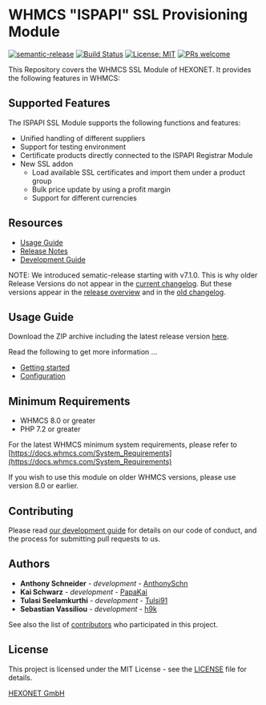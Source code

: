 # WHMCS "ISPAPI" SSL Provisioning Module #

[![semantic-release](https://img.shields.io/badge/%20%20%F0%9F%93%A6%F0%9F%9A%80-semantic--release-e10079.svg)](https://github.com/semantic-release/semantic-release)
[![Build Status](https://travis-ci.com/hexonet/whmcs-ispapi-ssl.svg?branch=master)](https://travis-ci.com/hexonet/whmcs-ispapi-ssl)
[![License: MIT](https://img.shields.io/badge/License-MIT-blue.svg)](https://opensource.org/licenses/MIT)
[![PRs welcome](https://img.shields.io/badge/PRs-welcome-brightgreen.svg)](https://github.com/hexonet/whmcs-ispapi-ssl/blob/master/CONTRIBUTING.md)

This Repository covers the WHMCS SSL Module of HEXONET. It provides the following features in WHMCS:

## Supported Features ##

The ISPAPI SSL Module supports the following functions and features:

  * Unified handling of different suppliers
  * Support for testing environment
  * Certificate products directly connected to the ISPAPI Registrar Module
  * New SSL addon
       * Load available SSL certificates and import them under a product group
       * Bulk price update by using a profit margin
       * Support for different currencies

## Resources ##

* [Usage Guide](https://github.com/hexonet/whmcs-ispapi-ssl/wiki/Usage-Guide)
* [Release Notes](https://github.com/hexonet/whmcs-ispapi-ssl/releases)
* [Development Guide](https://github.com/hexonet/whmcs-ispapi-ssl/wiki/Development-Guide)

NOTE: We introduced sematic-release starting with v7.1.0. This is why older Release Versions do not appear in the [current changelog](https://github.com/hexonet/whmcs-ispapi-ssl/blob/master/HISTORY.md). But these versions appear in the [release overview](https://github.com/hexonet/whmcs-ispapi-ssl/releases) and in the [old changelog](https://github.com/hexonet/whmcs-ispapi-ssl/blob/master/HISTORY.old).

## Usage Guide ##

Download the ZIP archive including the latest release version [here](https://github.com/hexonet/whmcs-ispapi-ssl/raw/master/whmcs-ispapi-ssl-latest.zip).

Read the following to get more information ...

* [Getting started](https://github.com/hexonet/whmcs-ispapi-ssl/wiki/Usage-Guide#getting-started)
* [Configuration](https://github.com/hexonet/whmcs-ispapi-ssl/wiki/Usage-Guide#configuration)


## Minimum Requirements ##

* WHMCS 8.0 or greater
* PHP 7.2 or greater

For the latest WHMCS minimum system requirements, please refer to
[https://docs.whmcs.com/System_Requirements](https://docs.whmcs.com/System_Requirements)

If you wish to use this module on older WHMCS versions, please use version 8.0 or earlier.

## Contributing ##

Please read [our development guide](https://github.com/hexonet/whmcs-ispapi-ssl/wiki/Development-Guide) for details on our code of conduct, and the process for submitting pull requests to us.

## Authors ##

* **Anthony Schneider** - *development* - [AnthonySchn](https://github.com/anthonyschn)
* **Kai Schwarz** - *development* - [PapaKai](https://github.com/papakai)
* **Tulasi Seelamkurthi** - *development* - [Tulsi91](https://github.com/tulsi91)
* **Sebastian Vassiliou** - *development* - [h9k](https://github.com/h9k)

See also the list of [contributors](https://github.com/hexonet/whmcs-ispapi-ssl/graphs/contributors) who participated in this project.

## License ##

This project is licensed under the MIT License - see the [LICENSE](https://github.com/hexonet/whmcs-ispapi-ssl/blob/master/LICENSE) file for details.

[HEXONET GmbH](https://hexonet.net)
